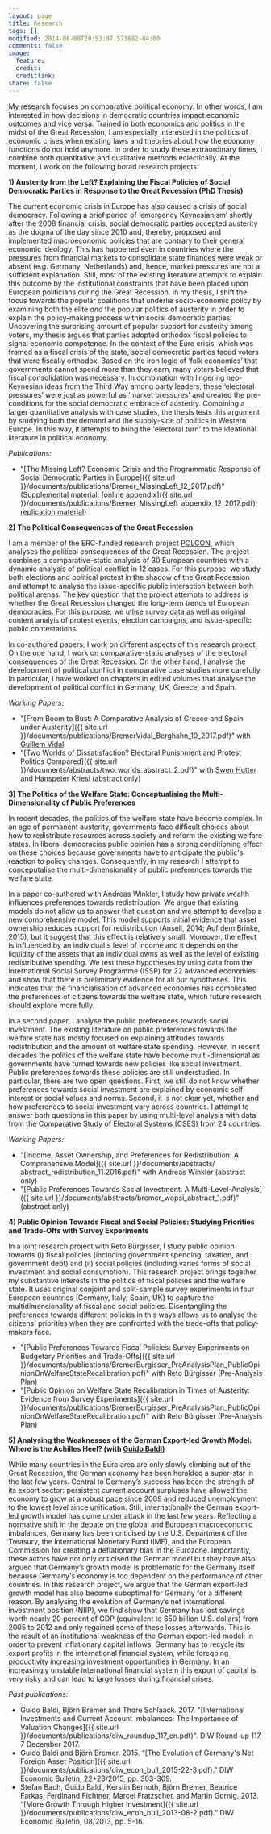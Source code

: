 ```yaml
---
layout: page
title: Research
tags: []
modified: 2014-08-08T20:53:07.573882-04:00
comments: false
image:
  feature:
  credit:
  creditlink: 
share: false
---
```


My research focuses on comparative political economy. In other words, I am interested in how decisions in democratic countries impact economic outcomes and vice versa. Trained in both economics and politics in the midst of the Great Recession, I am especially interested in the politics of economic crises when existing laws and theories about how the economy functions do not hold anymore. In order to study these extraordinary times, I combine both quantitative and qualitative methods eclectically. At the moment, I work on the following borad research projects: 

**1) Austerity from the Left? Explaining the Fiscal Policies of Social Democratic Parties in Response to the Great Recession (PhD Thesis)**

The current economic crisis in Europe has also caused a crisis of social democracy. Following a brief period of ‘emergency Keynesianism’ shortly after the 2008 financial crisis, social democratic parties accepted austerity as the dogma of the day since 2010 and, thereby, proposed and implemented macroeconomic policies that are contrary to their general economic ideology. This has happened even in countries where the pressures from financial markets to consolidate state finances were weak or absent (e.g. Germany, Netherlands) and, hence, market pressures are not a sufficient explanation. Still, most of the existing literature attempts to explain this outcome by the institutional constraints that have been placed upon European politicians during the Great Recession. In my thesis, I shift the focus towards the popular coalitions that underlie socio-economic policy by examining both the elite *and* the popular politics of austerity in order to explain the policy-making process within social democratic parties. Uncovering the surprising amount of popular support for austerity among voters, my thesis argues that parties adopted orthodox fiscal policies to signal economic competence. In the context of the Euro crisis, which was framed as a fiscal crisis of the state, social democratic parties faced voters that were fiscally orthodox. Based on the iron logic of ‘folk economics’ that governments cannot spend more than they earn, many voters believed that fiscal consolidation was necessary. In combination with lingering neo-Keynesian ideas from the Third Way among party leaders, these ‘electoral pressures’ were just as powerful as ‘market pressures’ and created the pre-conditions for the social democratic embrace of austerity. Combining a larger quantitative analysis with case studies, the thesis tests this argument by studying both the demand and the supply-side of politics in Western Europe. In this way, it attempts to bring the 'electoral turn' to the ideational literature in political economy.

*Publications:*

* "[The Missing Left? Economic Crisis and the Programmatic Response of Social Democratic Parties in Europe]({{ site.url }}/documents/publications/Bremer_MissingLeft_12_2017.pdf)" (Supplemental material: [online appendix]({{ site.url }}/documents/publications/Bremer_MissingLeft_appendix_12_2017.pdf); [replication material](https://dataverse.harvard.edu/dataset.xhtml?persistentId=doi:10.7910/DVN/LBO6KC))


**2) The Political Consequences of the Great Recession** 

I am a member of the ERC-funded research project [POLCON](http://www.eui.eu/Projects/POLCON/Home.aspx), which analyses the political consequences of the Great Recession.  The project combines a comparative-static analysis of 30 European countries with a dynamic analysis of political conflict in 12 cases. For this purpose, we study both elections and political protest in the shadow of the Great Recession and attempt to analyse the issue-specific public interaction between both political arenas. The key question that the project attempts to address is whether the Great Recession changed the long-term trends of European democracies. For this purpose, we utlise survey data as well as original content analyis of protest events, election campaigns, and issue-specific public contestations.

In co-authored papers, I work on different aspects of this research project. On the one hand, I work on comparative-static analyses of the electoral consequences of the Great Recession. On the other hand, I analyse the development of political conflict in comparative case studies more carefully. In particular, I have worked on chapters in edited volumes that analyse the development of political conflict in Germany, UK, Greece, and Spain.

*Working Papers:*

* "[From Boom to Bust: A Comparative Analysis of Greece and Spain under Austerity]({{ site.url }}/documents/publications/BremerVidal_Berghahn_10_2017.pdf)" with [Guillem Vidal](http://guillemvidal.eu/)
* "[Two Worlds of Dissatisfaction? Electoral Punishment and Protest Politics Compared]({{ site.url }}/documents/abstracts/two_worlds_abstract_2.pdf)" with [Swen Hutter](http://www.swen-hutter.eu/) and [Hanspeter Kriesi](http://www.eui.eu/DepartmentsAndCentres/PoliticalAndSocialSciences/People/Professors/Kriesi.aspx) (abstract only)


**3) The Politics of the Welfare State: Conceptualising the Multi-Dimensionality of Public Preferences**

In recent decades, the politics of the welfare state have become complex. In an age of permanent austerity, governments face difficult choices about how to redistribute resources across society and reform the existing welfare states. In liberal democracies public opinion has a strong conditioning effect on these choices because governments have to anticipate the public's reaction to policy changes. Consequently, in my research I attempt to conceputalise the multi-dimensionality of public preferences towards the welfare state.

In a paper co-authored with Andreas Winkler, I study how private wealth influences preferences towards redistribution. We argue that existing models do not allow us to answer that question and we attempt to develop a new comprehensive model. This model supports initial evidence that asset ownership reduces support for redistribution (Ansell, 2014; Auf dem Brinke, 2015), but it suggest that this effect is relatively small. Moreover, the effect is influenced by an individual's level of income and it depends on the liquidity of the assets that an individual owns as well as the level of existing redistributive spending. We test these hypotheses by using data from the International Social Survey Programme (ISSP) for 22 advanced economies and show that there is preliminary evidence for all our hypotheses. This indicates that the financialisation of advanced economies has complicated the preferences of citizens towards the welfare state, which future research should explore more fully.

In a second paper, I analyse the public preferences towards social investment. The existing literature on public preferences towards the welfare state has mostly focused on explaining attitudes towards redistribution and the amount of welfare state spending. However, in recent decades the politics of the welfare state have become multi-dimensional as governments have turned towards new policies like social investment. Public preferences towards these policies are still understudied. In particular, there are two open questions. First, we still do not know whether preferences towards social investment are explained by economic self-interest or social values and norms. Second, it is not clear yet, whether and how preferences to social investment vary across countries. I attempt to answer both questions in this paper by using multi-level analysis with data from the Comparative Study of Electoral Systems (CSES) from 24 countries.

*Working Papers:*

* "[Income, Asset Ownership, and Preferences for Redistribution: A Comprehensive Model]({{ site.url }}/documents/abstracts/ abstract_redistribution_11.2016.pdf)" with Andreas Winkler (abstract only)
* "[Public Preferences Towards Social Investment: A Multi-Level-Analysis]({{ site.url }}/documents/abstracts/bremer_wopsi_abstract_1.pdf)" (abstract only)


**4) Public Opinion Towards Fiscal and Social Policies: Studying Priorities and Trade-Offs with Survey Experiments** 

In a joint research project with Reto Bürgisser, I study public opinion towards (i) fiscal policies (including government spending, taxation, and government debt) and (ii) social policies (including varies forms of social investment and social consumption). This research project brings together my substantive interests in the politics of fiscal policies and the welfare state. It uses original conjoint and split-sample survey experiments in four European countries (Germany, Italy, Spain, UK) to capture the multidimensionality of fiscal and social policies. Disentangling the preferences towards different policies in this ways allows us to analyse the citizens' priorities when they are confronted with the trade-offs that policy-makers face.  

* "[Public Preferences Towards Fiscal Policies: Survey Experiments on Budgetary Priorities and Trade-Offs]({{ site.url }}/documents/publications/BremerBurgisser_PreAnalysisPlan_PublicOpinionOnWelfareStateRecalibration.pdf)" with Reto Bürgisser (Pre-Analysis Plan)
* "[Public Opinion on Welfare State Recalibration in Times of Austerity: Evidence from Survey Experiments]({{ site.url }}/documents/publications/BremerBurgisser_PreAnalysisPlan_PublicOpinionOnWelfareStateRecalibration.pdf)" with Reto Bürgisser (Pre-Analysis Plan)


**5) Analysing the Weaknesses of the German Export-led Growth Model: Where is the Achilles Heel? (with [Guido Baldi](http://www.vwi.unibe.ch/about_us/people/dr_baldi_guido/index_eng.html))**

While many countries in the Euro area are only slowly climbing out of the Great Recession, the German economy has been heralded a super-star in the last few years. Central to Germany’s success has been the strength of its export sector: persistent current account surpluses have allowed the economy to grow at a robust pace since 2009 and reduced unemployment to the lowest level since unification. Still, internationally the German export-led growth model has come under attack in the last few years. Reflecting a normative shift in the debate on the global and European macroeconomic imbalances, Germany has been criticised by the U.S. Department of the Treasury, the International Monetary Fund (IMF), and the European Commission for creating a deflationary bias in the Eurozone. Importantly, these actors have not only criticised the German model but they have also argued that Germany’s growth model is problematic for the Germany itself because Germany's economy is too dependent on the performance of other countries. In this research project, we argue that the German export-led growth model has also become suboptimal for Germany for a different reason. By analysing the evolution of Germany’s net international investment position (NIIP), we find show that Germany has lost savings worth nearly 20 percent of GDP (equivalent to 650 billion U.S. dollars) from 2005 to 2012 and only regained some of these losses afterwards. This is the result of an institutional weakness of the German export-led model: in order to prevent inflationary capital inflows, Germany has to recycle its export profits in the international financial system, while foregoing productivity increasing investment opportunities in Germany. In an increasingly unstable international financial system this export of capital is very risky and can lead to large losses during financial crises.

*Past publications:*

* Guido Baldi, Björn Bremer and Thore Schlaack. 2017. "[International Investments and Current Account Imbalances: The Importance of Valuation Changes]({{ site.url }}/documents/publications/diw_roundup_117_en.pdf)". DIW Round-up 117, 7 December 2017. 
* Guido Baldi and Björn Bremer. 2015. “[The Evolution of Germany's Net Foreign Asset Position]({{ site.url }}/documents/publications/diw_econ_bull_2015-22-3.pdf).” DIW Economic Bulletin, 22+23/2015, pp. 303-309.
* Stefan Bach, Guido Baldi, Kerstin Bernoth, Björn Bremer, Beatrice Farkas, Ferdinand Fichtner, Marcel Fratzscher, and Martin Gornig. 2013. “[More Growth Through Higher Investment]({{ site.url }}/documents/publications/diw_econ_bull_2013-08-2.pdf).” DIW Economic Bulletin, 08/2013, pp. 5-16.
